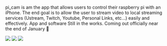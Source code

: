 
pi_cam is am the app that allows users to control their raspberry pi with an iPhone. The end goal is to allow the user to stream video to local streaming services (Ustream, Twitch, Youtube, Personal Links, etc...) easily and effectively. App and software Still in the works. Coming out officially near the end of January :tada:

![](https://media.giphy.com/media/yQ0DInY3OYJEY/giphy.gif)
![](https://media.giphy.com/media/W7TZpo9EnXyzC/giphy.gif)
![](https://media.giphy.com/media/zcV1iklhE6Rbi/giphy.gif)
